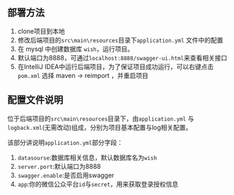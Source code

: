 ## 部署方法

1. clone项目到本地
2. 修改后端项目的`src\main\resources`目录下`application.yml` 文件中的配置
2. 在 mysql 中创建数据库 `wish`，运行项目。
2. 默认端口为8888，可通过`localhost:8888/swagger-ui.html`来查看相关接口
2. 在IntelliJ IDEA中运行后端项目，为了保证项目成功运行，可以右键点击 `pom.xml` 选择 maven -> reimport ，并重启项目



## 配置文件说明

位于后端项目的`src\main\resources`目录下，由`application.yml` 与`logback.xml`(无需改动)组成，分别为项目基本配置与log相关配置。

该部分讲说明`application.yml`部分字段：

1. `datasourse`:数据库相关信息，默认数据库名为`wish`
2. `server.port`:默认端口为8888
2. `swagger.enable`:是否启用swagger
2. `app`:你的微信公众平台`id`与`secret`，用来获取登录授权信息